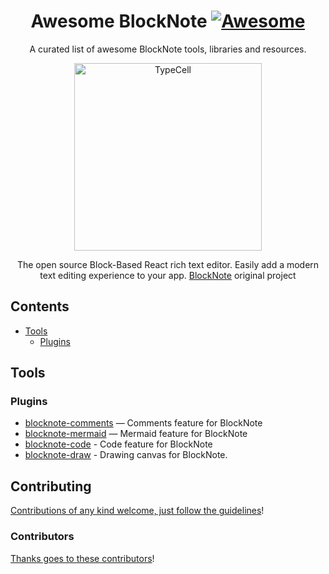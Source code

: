 <div align="center">

<!-- Awesome BlockNotes Editor -->

<!--lint ignore no-dead-urls-->

# Awesome BlockNote [![Awesome](https://awesome.re/badge.svg)](https://awesome.re)

<!-- subtitle -->

A curated list of awesome BlockNote tools, libraries and resources.

<!-- image -->

<a href="https://www.blocknotejs.org">
    <img alt="TypeCell" src="https://github.com/TypeCellOS/BlockNote/raw/main/docs/public/img/logos/banner.svg?raw=true" width="300" />
</a>

<!-- description -->

The open source Block-Based React rich text editor. Easily add a modern text editing experience to your app.
[BlockNote](https://github.com/TypeCellOS/BlockNote) original project

</div>

<!-- TOC -->

## Contents

- [Tools](#tools)
  - [Plugins](#plugins)

<!-- CONTENT -->

## Tools

### Plugins

- [blocknote-comments](https://github.com/defensestation/blocknote-comments) — Comments feature for BlockNote
- [blocknote-mermaid](https://github.com/defensestation/blocknote-mermaid) — Mermaid feature for BlockNote
- [blocknote-code](https://github.com/defensestation/blocknote-code) - Code feature for BlockNote
- [blocknote-draw](https://github.com/rangelkoli/blocknote-draw) - Drawing canvas for BlockNote.

<!-- END CONTENT -->

## Contributing

[Contributions of any kind welcome, just follow the guidelines](contributing.md)!

### Contributors

[Thanks goes to these contributors](https://github.com/defensestation/awesome-blocknote/graphs/contributors)!
